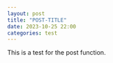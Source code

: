 ```yaml
---
layout: post
title: "POST-TITLE"
date: 2023-10-25 22:00
categories: test
---
```


This is a test for the post function.
